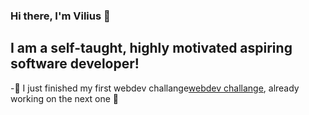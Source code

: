### Hi there, I'm Vilius 👋

## I am a self-taught, highly motivated aspiring software developer!

-:book: I just finished my first webdev challange[webdev challange], already working on the next one :muscle:


[webdev challange]:(https://github.com/Vilius-kul/Python_webdev_challange.git)